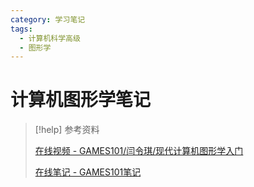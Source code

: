 ```yaml
---
category: 学习笔记
tags:
  - 计算机科学高级
  - 图形学
---
```


# 计算机图形学笔记

> [!help] 参考资料
> 
> [在线视频 - GAMES101/闫令琪/现代计算机图形学入门](https://www.bilibili.com/video/BV1X7411F744)
>
> [在线笔记 - GAMES101笔记](https://iewug.github.io/book/GAMES101.html)